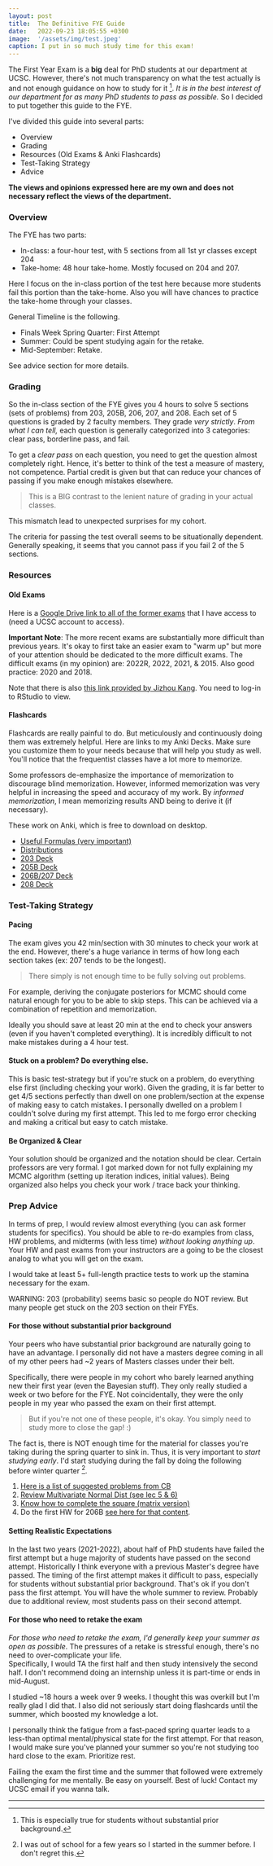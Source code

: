 ```yaml
---
layout: post
title:  The Definitive FYE Guide
date:   2022-09-23 18:05:55 +0300
image:  '/assets/img/test.jpeg'
caption: I put in so much study time for this exam!
---
```

The First Year Exam is a **big** deal for PhD students at our department at UCSC. However, there's not much
transparency on what the test actually is and not enough guidance on how to study for it [^1]. *It is in the best interest of our department for as many PhD students to pass as possible.* So I decided to put together this guide to the FYE.

I've divided this guide into several parts:

* Overview
* Grading
* Resources (Old Exams & Anki Flashcards)
* Test-Taking Strategy
* Advice

**The views and opinions expressed here are my own and does not necessary reflect the views of the department.**


### Overview

The FYE has two parts:
- In-class: a four-hour test, with 5 sections from all 1st yr classes except 204
- Take-home: 48 hour take-home. Mostly focused on 204 and 207.

Here I focus on the in-class portion of the test here because more students fail this portion than the take-home.
Also you will have chances to practice the take-home through your classes.

General Timeline is the following.
* Finals Week Spring Quarter: First Attempt
* Summer: Could be spent studying again for the retake.
* Mid-September: Retake.

See advice section for more details.

### Grading

So the in-class section of the FYE gives you 4 hours to solve 5 sections (sets of problems) from
203, 205B, 206, 207, and 208. Each set of 5 questions is graded by 2 faculty members. They grade *very strictly*.
*From what I can tell,* each question is generally categorized into 3 categories: clear pass,
borderline pass, and fail.  

To get a *clear pass* on each question, you need to get the question almost completely right.
Hence, it's better to think of the test a measure of mastery, not competence.
Partial credit is given but that can reduce your chances of passing if you make enough mistakes elsewhere.

> This is a BIG contrast to the lenient nature of grading in your actual classes.

This mismatch lead to unexpected surprises for my cohort.  

The criteria for passing the test overall seems to be situationally dependent.  
Generally speaking, it seems that you cannot pass if you fail 2 of the 5 sections.


### Resources

#### Old Exams

Here is a [Google Drive link to all of the former exams](https://drive.google.com/drive/folders/1JqlVjMR_YfnRp_d_u9Rqzxcy_4OsRgcE?usp=sharing) that I have access to (need a UCSC account to access).

**Important Note**: The more recent exams are substantially more difficult than previous years.
It's okay to first take an easier exam to "warm up" but more of your attention should be dedicated to the more difficult exams.
The difficult exams (in my opinion) are:  2022R, 2022, 2021, & 2015.  Also good practice: 2020 and 2018.

Note that there is also [this link provided by Jizhou Kang](https://bookdown.org/jkang37/fye/).
You need to log-in to RStudio to view.

#### Flashcards

Flashcards are really painful to do. But meticulously and continuously doing them was extremely helpful.
Here are links to my Anki Decks.  Make sure you customize them to your needs because that will help you study as well.
You'll notice that the frequentist classes have a lot more to memorize.

Some professors de-emphasize the importance of memorization to discourage blind memorization. However, informed memorization was very helpful in increasing the speed and accuracy of my work.  By *informed memorization*, I mean memorizing results AND being to derive it (if necessary).

These work on Anki, which is free to download on desktop.

* [Useful Formulas (very important)](https://drive.google.com/open?id=1hfYA2rTYILUaXlKM7dbBa8PSxHK7KgNo&authuser=shokawano5%40gmail.com&usp=drive_fs)
* [Distributions](https://drive.google.com/open?id=1hdiBl-0dbzYZAEoCiHfBTkrtMHBCF6FR&authuser=shokawano5%40gmail.com&usp=drive_fs)
* [203 Deck](https://drive.google.com/open?id=1hcYzX9bUT2c21RsdmW_SWyQ-l9y4JkI5&authuser=shokawano5%40gmail.com&usp=drive_fs)
* [205B Deck](https://drive.google.com/open?id=1hE06JKK7X-kGwCqGnjaJ98P_Lz8sbbb-&authuser=shokawano5%40gmail.com&usp=drive_fs)
* [206B/207 Deck](https://drive.google.com/open?id=1hCAMDcg6Ruz78OG1s4KznHRpAt7cBtW1&authuser=shokawano5%40gmail.com&usp=drive_fs)
* [208 Deck](https://drive.google.com/open?id=1h7NuLvxMVN35Nn7egiJT2DGjFqbMilA6&authuser=shokawano5%40gmail.com&usp=drive_fs)


### Test-Taking Strategy  

#### Pacing
The exam gives you 42 min/section with 30 minutes to check your work at the end.
However, there's a huge variance in terms of how long each section takes (ex: 207 tends to be the longest).

> There simply is not enough time to be fully solving out problems.

For example, deriving the conjugate posteriors for MCMC should come natural enough for you to be able to skip steps.
This can be achieved via a combination of repetition and memorization.

Ideally you should save at least 20 min at the end to check your answers (even if you haven't completed everything).
It is incredibly difficult to not make mistakes during a 4 hour test.

#### Stuck on a problem?  Do everything else.

This is basic test-strategy but if you're stuck on a problem, do everything else first (including checking your work).
Given the grading, it is far better to get 4/5 sections perfectly than dwell on one problem/section at the expense of making easy to catch mistakes. I personally dwelled on a problem I couldn't solve during my first attempt. This led to me forgo error checking and making a critical but easy to catch mistake.

#### Be Organized & Clear
Your solution should be organized and the notation should be clear.
Certain professors are very formal. I got marked down for not fully explaining my MCMC algorithm (setting up iteration indices, initial values). Being organized also helps you check your work / trace back your thinking.

### Prep Advice

In terms of prep, I would review almost everything (you can ask former students for specifics).
You should be able to re-do examples from class, HW problems, and midterms (with less time) *without looking anything up*.
Your HW and past exams from your instructors are a going to be the closest analog to what you will get on the exam.

I would take at least 5+ full-length practice tests to work up the stamina necessary for the exam.

WARNING: 203 (probability) seems basic so people do NOT review. But many people get stuck on the 203 section on their FYEs.

#### For those without substantial prior background

Your peers who have substantial prior background are naturally going to have an advantage. I personally did not have a masters degree coming in all of my other peers had ~2 years of Masters classes under their belt.

Specifically, there were people in my cohort who barely learned anything new their first year (even the Bayesian stuff). They only really studied a week or two before for the FYE. Not coincidentally, they were the only people in my year who passed the exam on their first attempt.  

>But if you're not one of these people, it's okay. You simply need to study more to close the gap! :)

 The fact is, there is NOT enough time for the material for classes you're taking during the spring quarter to sink in.  Thus, it is very important to *start studying early*. I'd start studying during the fall by doing the following before winter quarter [^2].

1. [Here is a list of suggested problems from CB](https://drive.google.com/open?id=1I9jb-QsN61Owq8QJgvF4JSrbX0dJhhHq&authuser=shokawano5%40gmail.com&usp=drive_fs)
2. [Review Multivariate Normal Dist (see lec 5 & 6)](https://drive.google.com/open?id=1Bzv4QCbQeQ7DYefp9d5Vqx1CFUtCxGpv&authuser=shokawano5%40gmail.com&usp=drive_fs)
3. [Know how to complete the square (matrix version)](https://drive.google.com/open?id=1HGlr9kcS7h64DBVg-A0qtKtQ_byTgmvk&authuser=shokawano5%40gmail.com&usp=drive_fs)
4. Do the first HW for 206B [see here for that content](https://drive.google.com/open?id=1d_V2_amhYIXaLroXTUVlkAZnbW9t5Nnh&authuser=shokawano5%40gmail.com&usp=drive_fs).

#### Setting Realistic Expectations

In the last two years (2021-2022), about half of PhD students have failed the first attempt but a huge majority of students have passed on the second attempt. Historically I think everyone with a previous Master's degree have passed.  The timing of the first attempt makes it difficult to pass, especially for students without substantial prior background. That's ok if you don't pass the first attempt. You will have the whole summer to review. Probably due to additional review, most students pass on their second attempt.

#### For those who need to retake the exam

*For those who need to retake the exam, I'd generally keep your summer as open as possible*.
The pressures of a retake is stressful enough, there's no need to over-complicate your life.  
Specifically, I would TA the first half and then study intensively the second half.  I don't recommend doing an internship unless it is part-time or ends in mid-August.

I studied ~18 hours a week over 9 weeks. I thought this was overkill but I'm really glad I did that. I also did not seriously start doing flashcards until the summer, which boosted my knowledge a lot.

I personally think the fatigue from a fast-paced spring quarter leads to a less-than optimal mental/physical state for the first attempt.
For that reason, I would make sure you've planned your summer so you're not studying too hard close to the exam. Prioritize rest.

Failing the exam the first time and the summer that followed were extremely challenging for me mentally.
Be easy on yourself.  Best of luck!  Contact my UCSC email if you wanna talk.

---

[^1]: This is especially true for students without substantial prior background.
[^2]: I was out of school for a few years so I started in the summer before. I don't regret  this.
